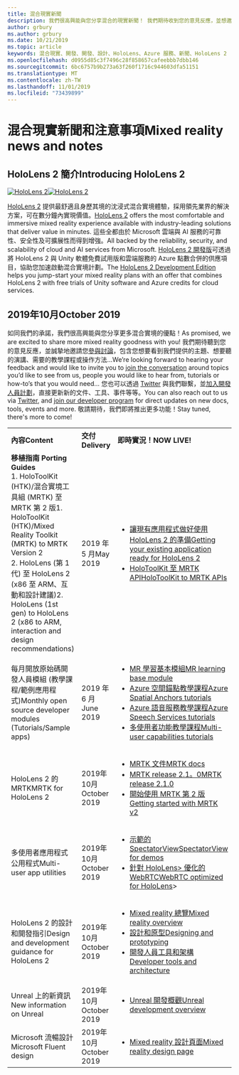 ```yaml
---
title: 混合現實新聞
description: 我們很高興能與您分享混合的現實新聞！ 我們期待收到您的意見反應，並想邀請您加入交談。
author: grbury
ms.author: grbury
ms.date: 10/21/2019
ms.topic: article
keywords: 混合現實、開發、開發、設計、HoloLens、Azure 服務、新聞、HoloLens 2
ms.openlocfilehash: d0955d85c3f7496c28f858657cafeebbb7dbb146
ms.sourcegitcommit: 6bc6757b9b273a63f260f1716c944603dfa51151
ms.translationtype: MT
ms.contentlocale: zh-TW
ms.lasthandoff: 11/01/2019
ms.locfileid: "73439899"
---
```

# <a name="mixed-reality-news-and-notes"></a><span data-ttu-id="54170-105">混合現實新聞和注意事項</span><span class="sxs-lookup"><span data-stu-id="54170-105">Mixed reality news and notes</span></span>

## <a name="introducing-hololens-2"></a><span data-ttu-id="54170-106">HoloLens 2 簡介</span><span class="sxs-lookup"><span data-stu-id="54170-106">Introducing HoloLens 2</span></span>

<span data-ttu-id="54170-107">[![HoloLens 2](images/hololens2.jpg)](https://www.microsoft.com/hololens/hardware)</span><span class="sxs-lookup"><span data-stu-id="54170-107">[![HoloLens 2](images/hololens2.jpg)](https://www.microsoft.com/hololens/hardware)</span></span>

<span data-ttu-id="54170-108">[HoloLens 2](https://www.microsoft.com/hololens/hardware) 提供最舒適且身歷其境的沈浸式混合實境體驗，採用領先業界的解決方案，可在數分鐘內實現價值。</span><span class="sxs-lookup"><span data-stu-id="54170-108">[HoloLens 2](https://www.microsoft.com/hololens/hardware) offers the most comfortable and immersive mixed reality experience available with industry-leading solutions that deliver value in minutes.</span></span> <span data-ttu-id="54170-109">這些全都由於 Microsoft 雲端與 AI 服務的可靠性、安全性及可擴展性而得到增強。</span><span class="sxs-lookup"><span data-stu-id="54170-109">All backed by the reliability, security, and scalability of cloud and AI services from Microsoft.</span></span> <span data-ttu-id="54170-110">[HoloLens 2 開發版](https://www.microsoft.com//hololens/developers)可透過將 HoloLens 2 與 Unity 軟體免費試用版和雲端服務的 Azure 點數合併的供應項目，協助您加速啟動混合實境計劃。</span><span class="sxs-lookup"><span data-stu-id="54170-110">The [HoloLens 2 Development Edition](https://www.microsoft.com//hololens/developers) helps you jump-start your mixed reality plans with an offer that combines HoloLens 2 with free trials of Unity software and Azure credits for cloud services.</span></span>

## <a name="october-2019"></a><span data-ttu-id="54170-111">2019年10月</span><span class="sxs-lookup"><span data-stu-id="54170-111">October 2019</span></span>

<span data-ttu-id="54170-112">如同我們的承諾，我們很高興能與您分享更多混合實境的優點！</span><span class="sxs-lookup"><span data-stu-id="54170-112">As promised, we are excited to share more mixed reality goodness with you!</span></span> <span data-ttu-id="54170-113">我們期待聽到您的意見反應，並誠摯地邀請您[參與討論](https://holodevelopersslack.azurewebsites.net/)，包含您想要看到我們提供的主題、想要聽的演講、需要的教學課程或操作方法...</span><span class="sxs-lookup"><span data-stu-id="54170-113">We’re looking forward to hearing your feedback and would like to invite you to [join the conversation](https://holodevelopersslack.azurewebsites.net/) around topics you’d like to see from us, people you would like to hear from, tutorials or how-to’s that you would need…</span></span> <span data-ttu-id="54170-114">您也可以透過 [Twitter](https://twitter.com/MxdRealityDev) 與我們聯繫，並[加入開發人員計劃](https://aka.ms/iwantmr)，直接更新新的文件、工具、事件等等。</span><span class="sxs-lookup"><span data-stu-id="54170-114">You can also reach out to us via [Twitter](https://twitter.com/MxdRealityDev), and [join our developer program](https://aka.ms/iwantmr) for direct updates on new docs, tools, events and more.</span></span> <span data-ttu-id="54170-115">敬請期待，我們即將推出更多功能！</span><span class="sxs-lookup"><span data-stu-id="54170-115">Stay tuned, there's more to come!</span></span>

<table>
<tr>
<th style="width: 400px; text-align:left;"><span data-ttu-id="54170-116">內容</span><span class="sxs-lookup"><span data-stu-id="54170-116">Content</span></span></th><th style="width: 125px; text-align:left;"><span data-ttu-id="54170-117">交付</span><span class="sxs-lookup"><span data-stu-id="54170-117">Delivery</span></span></th><th style="width: 125px; text-align:left;"><span data-ttu-id="54170-118">即時實況！</span><span class="sxs-lookup"><span data-stu-id="54170-118">NOW LIVE!</span></span></th>
</tr> 
<tr>
<td><span data-ttu-id="54170-119"><b>移植指南</b> </span><span class="sxs-lookup"><span data-stu-id="54170-119"><b>Porting Guides</b> </span></span><br><span data-ttu-id="54170-120">1. HoloToolKit (HTK)/混合實境工具組 (MRTK) 至 MRTK 第 2 版</span><span class="sxs-lookup"><span data-stu-id="54170-120">1. HoloToolKit (HTK)/Mixed Reality Toolkit (MRTK) to MRTK Version 2</span></span>
<br><span data-ttu-id="54170-121">2. HoloLens (第 1 代) 至 HoloLens 2 (x86 至 ARM、互動和設計建議)</span><span class="sxs-lookup"><span data-stu-id="54170-121">2. HoloLens (1st gen) to HoloLens 2 (x86 to ARM, interaction and design recommendations)</span></span>
</td></td><td><span data-ttu-id="54170-122">2019 年 5 月</span><span class="sxs-lookup"><span data-stu-id="54170-122">May 2019</span></span></td><td> <ul><li><span data-ttu-id="54170-123"><a href=https://docs.microsoft.com/windows/mixed-reality/mrtk-porting-guide>讓現有應用程式做好使用 HoloLens 2 的準備</a></span><span class="sxs-lookup"><span data-stu-id="54170-123"><a href=https://docs.microsoft.com/windows/mixed-reality/mrtk-porting-guide>Getting your existing application ready for HoloLens 2</a></span></span><li><span data-ttu-id="54170-124"><a href=https://microsoft.github.io/MixedRealityToolkit-Unity/Documentation/HTKToMRTKPortingGuide.html>HoloToolKit 至 MRTK API</a></span><span class="sxs-lookup"><span data-stu-id="54170-124"><a href=https://microsoft.github.io/MixedRealityToolkit-Unity/Documentation/HTKToMRTKPortingGuide.html>HoloToolKit to MRTK APIs</a></span></span></td>
</tr>
<tr>
<td><span data-ttu-id="54170-125">每月開放原始碼開發人員模組 (教學課程/範例應用程式)</span><span class="sxs-lookup"><span data-stu-id="54170-125">Monthly open source developer modules (Tutorials/Sample apps)</span></span></td><td><span data-ttu-id="54170-126">2019 年 6 月</span><span class="sxs-lookup"><span data-stu-id="54170-126">June 2019</span></span></td><td> <ul><li><span data-ttu-id="54170-127"><a href=https://docs.microsoft.com/windows/mixed-reality/mrlearning-base-ch1>MR 學習基本模組</a></span><span class="sxs-lookup"><span data-stu-id="54170-127"><a href=https://docs.microsoft.com/windows/mixed-reality/mrlearning-base-ch1>MR learning base module</a></span></span><li><span data-ttu-id="54170-128"><a href=https://docs.microsoft.com/windows/mixed-reality/mrlearning-asa-ch1>Azure 空間錨點教學課程</a></span><span class="sxs-lookup"><span data-stu-id="54170-128"><a href=https://docs.microsoft.com/windows/mixed-reality/mrlearning-asa-ch1>Azure Spatial Anchors tutorials</a></span></span><li><span data-ttu-id="54170-129"><a href=https://docs.microsoft.com/windows/mixed-reality/mrlearning-speechsdk-ch1>Azure 語音服務教學課程</a></span><span class="sxs-lookup"><span data-stu-id="54170-129"><a href=https://docs.microsoft.com/windows/mixed-reality/mrlearning-speechsdk-ch1>Azure Speech Services tutorials</a></span></span><li><span data-ttu-id="54170-130"><a href=https://docs.microsoft.com/windows/mixed-reality/mrlearning-sharing(photon)-ch1>多使用者功能教學課程</a></span><span class="sxs-lookup"><span data-stu-id="54170-130"><a href=https://docs.microsoft.com/windows/mixed-reality/mrlearning-sharing(photon)-ch1>Multi-user capabilities tutorials</a></span></span></td>
</tr>
<tr>
<td><span data-ttu-id="54170-131">HoloLens 2 的 MRTK</span><span class="sxs-lookup"><span data-stu-id="54170-131">MRTK for HoloLens 2</span></span></td><td><span data-ttu-id="54170-132">2019年10月</span><span class="sxs-lookup"><span data-stu-id="54170-132">October 2019</span></span></td><td> <ul><li><span data-ttu-id="54170-133"><a href=https://microsoft.github.io/MixedRealityToolkit-Unity/Documentation/GettingStartedWithTheMRTK.html>MRTK 文件</a></span><span class="sxs-lookup"><span data-stu-id="54170-133"><a href=https://microsoft.github.io/MixedRealityToolkit-Unity/Documentation/GettingStartedWithTheMRTK.html>MRTK docs</a></span></span><li><span data-ttu-id="54170-134"><a href=https://github.com/Microsoft/MixedRealityToolkit-Unity/releases>MRTK release 2.1。0</a></span><span class="sxs-lookup"><span data-stu-id="54170-134"><a href=https://github.com/Microsoft/MixedRealityToolkit-Unity/releases>MRTK release 2.1.0</a></span></span><li><span data-ttu-id="54170-135"><a href=https://docs.microsoft.com/windows/mixed-reality/mrtk-getting-started>開始使用 MRTK 第 2 版</a></span><span class="sxs-lookup"><span data-stu-id="54170-135"><a href=https://docs.microsoft.com/windows/mixed-reality/mrtk-getting-started>Getting started with MRTK v2</a></span></span></td>
</tr>
<tr>
<td><span data-ttu-id="54170-136">多使用者應用程式公用程式</span><span class="sxs-lookup"><span data-stu-id="54170-136">Multi-user app utilities</span></span></td><td><span data-ttu-id="54170-137">2019年10月</span><span class="sxs-lookup"><span data-stu-id="54170-137">October 2019</span></span></td><td> <ul><li><span data-ttu-id="54170-138"><a href=https://docs.microsoft.com/windows/mixed-reality/spectator-view>示範的 SpectatorView</a></span><span class="sxs-lookup"><span data-stu-id="54170-138"><a href=https://docs.microsoft.com/windows/mixed-reality/spectator-view>SpectatorView for demos</a></span></span><li><span data-ttu-id="54170-139"><a href=https://github.com/microsoft/MixedReality-WebRTC>針對 HoloLens> 優化的 WebRTC</a></span><span class="sxs-lookup"><span data-stu-id="54170-139"><a href=https://github.com/microsoft/MixedReality-WebRTC>WebRTC optimized for HoloLens</a>></span></span></td>
</tr>
<tr>
<td><span data-ttu-id="54170-140">HoloLens 2 的設計和開發指引</span><span class="sxs-lookup"><span data-stu-id="54170-140">Design and development guidance for HoloLens 2</span></span></td><td><span data-ttu-id="54170-141">2019年10月</span><span class="sxs-lookup"><span data-stu-id="54170-141">October 2019</span></span></td><td> <ul><li><span data-ttu-id="54170-142"><a href=https://docs.microsoft.com/windows/mixed-reality/>Mixed reality 總覽</a></span><span class="sxs-lookup"><span data-stu-id="54170-142"><a href=https://docs.microsoft.com/windows/mixed-reality/>Mixed reality overview</a></span></span><li><span data-ttu-id="54170-143"><a href=https://docs.microsoft.com/windows/mixed-reality/design>設計和原型</a></span><span class="sxs-lookup"><span data-stu-id="54170-143"><a href=https://docs.microsoft.com/windows/mixed-reality/design>Designing and prototyping</a></span></span><li><span data-ttu-id="54170-144"><a href=https://docs.microsoft.com/windows/mixed-reality/development>開發人員工具和架構</a></span><span class="sxs-lookup"><span data-stu-id="54170-144"><a href=https://docs.microsoft.com/windows/mixed-reality/development>Developer tools and architecture</a></span></span></td>
</tr>
<tr>
  <td><span data-ttu-id="54170-145">Unreal 上的新資訊</span><span class="sxs-lookup"><span data-stu-id="54170-145">New information on Unreal</span></span></td><td><span data-ttu-id="54170-146">2019年10月</span><span class="sxs-lookup"><span data-stu-id="54170-146">October 2019</span></span></td><td> <ul><li><span data-ttu-id="54170-147"><a href=https://docs.microsoft.com/windows/mixed-reality/unreal-development-overview>Unreal 開發概觀</a></span><span class="sxs-lookup"><span data-stu-id="54170-147"><a href=https://docs.microsoft.com/windows/mixed-reality/unreal-development-overview>Unreal development overview</a></span></span></td>
</tr>
<tr>
  <td><span data-ttu-id="54170-148">Microsoft 流暢設計</span><span class="sxs-lookup"><span data-stu-id="54170-148">Microsoft Fluent design</span></span></td><td><span data-ttu-id="54170-149">2019年10月</span><span class="sxs-lookup"><span data-stu-id="54170-149">October 2019</span></span></td><td> <ul><li><span data-ttu-id="54170-150"><a href=https://www.microsoft.com/design/fluent/>Mixed reality 設計頁面</a></span><span class="sxs-lookup"><span data-stu-id="54170-150"><a href=https://www.microsoft.com/design/fluent/>Mixed reality design page</a></span></span></td>
</tr>
</table>
